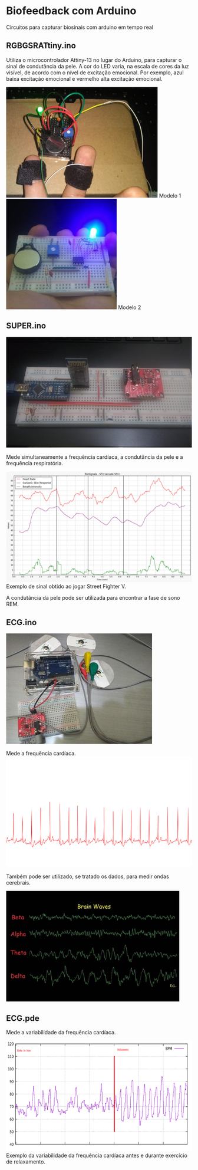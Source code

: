 # Biofeedback com Arduino

Circuitos para capturar biosinais com arduino em tempo real


## RGBGSRATtiny.ino

Utiliza o microcontrolador Attiny-13 no lugar do Arduino, para capturar o sinal de condutância da pele.
A cor do LED varia, na escala de cores da luz visível, de acordo com o nível de excitação emocional. Por exemplo, azul baixa excitação emocional e vermelho alta excitação emocional. 

<img src="https://raw.githubusercontent.com/limadlp/Biofeedback/main/img/stress01.png" height="300">
Modelo 1
<img src="https://raw.githubusercontent.com/limadlp/Biofeedback/main/img/stress02.png" height="300">
Modelo 2

## SUPER.ino

<img src="https://raw.githubusercontent.com/limadlp/Biofeedback/main/img/super.jpg" height="300">

Mede simultaneamente a frequência cardíaca, a condutância da pele e a frequência respiratória.


<img src="https://raw.githubusercontent.com/limadlp/Biofeedback/main/img/biosig01.jpg" height="300">
Exemplo de sinal obtido ao jogar Street Fighter V.

A condutância da pele pode ser utilizada para encontrar a fase de sono REM.

## ECG.ino

<img src="https://raw.githubusercontent.com/limadlp/Biofeedback/main/img/eeg01.png" height="300">

Mede a frequência cardíaca. 
<img src="https://raw.githubusercontent.com/limadlp/Biofeedback/main/img/card01.png" height="300">

Também pode ser utilizado, se tratado os dados, para medir ondas cerebrais.

<img src="https://raw.githubusercontent.com/limadlp/Biofeedback/main/img/eeg02.png" height="300">

## ECG.pde

Mede a variabilidade da frequência cardíaca.

<img src="https://raw.githubusercontent.com/limadlp/Biofeedback/main/img/card02.png" height="300">
Exemplo da variabilidade da frequência cardíaca antes e durante exercício de relaxamento.



